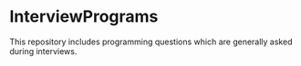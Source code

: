 # InterviewPrograms
This repository includes programming questions which are generally asked during interviews.
